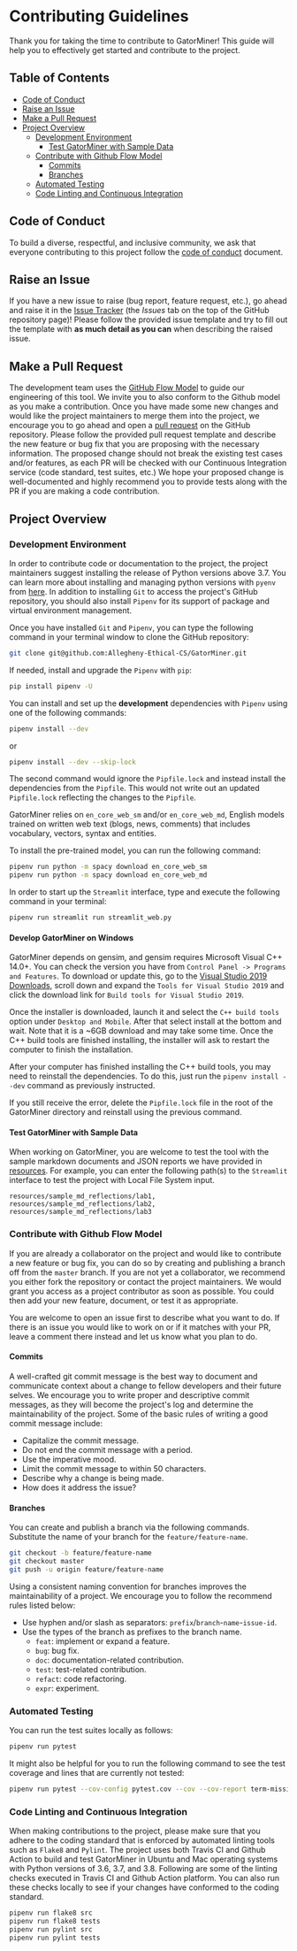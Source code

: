 
# Contributing Guidelines



Thank you for taking the time to contribute to GatorMiner! This guide will help you
to effectively get started and contribute to the project.

## Table of Contents

  - [Code of Conduct](#code-of-conduct)
  - [Raise an Issue](#raise-an-issue)
  - [Make a Pull Request](#make-a-pull-request)
  - [Project Overview](#project-overview)
    - [Development Environment](#development-environment)
      - [Test GatorMiner with Sample Data](#test-gatorminer-with-sample-data)
    - [Contribute with Github Flow Model](#contribute-with-github-flow-model)
      - [Commits](#commits)
      - [Branches](#branches)
    - [Automated Testing](#automated-testing)
    - [Code Linting and Continuous Integration](#code-linting-and-continuous-integration)

## Code of Conduct

To build a diverse, respectful, and inclusive community, we ask that everyone
contributing to this project follow the [code of conduct](https://github.com/Allegheny-Ethical-CS/GatorMiner/blob/master/CODE_OF_CONDUCT.md) document.

## Raise an Issue

If you have a new issue to raise (bug report, feature request, etc.), go ahead
and raise it in the [Issue Tracker](https://github.com/Allegheny-Ethical-CS/GatorMiner/issues)
(the *Issues* tab on the top of the GitHub repository page)! Please follow the
provided issue template and try to fill out the template with
**as much detail as you can** when describing the raised issue.

## Make a Pull Request

The development team uses the [GitHub Flow Model](https://guides.github.com/introduction/flow/)
to guide our engineering of this tool. We invite you to also conform to the
Github model as you make a contribution. Once you have made some new changes and
would like the project maintainers to merge them into the project, we encourage
you to go ahead and open a [pull request](https://github.com/Allegheny-Ethical-CS/GatorMiner/pulls)
on the GitHub repository. Please follow the provided pull request template and
describe the new feature or bug fix that you are proposing with the necessary
information. The proposed change should not break the existing test cases and/or
features, as each PR will be checked with our Continuous Integration service
(code standard, test suites, etc.) We hope your proposed change is well-documented
and highly recommend you to provide tests along with the PR if you are making a
code contribution.

## Project Overview

### Development Environment

In order to contribute code or documentation to the project, the project
maintainers suggest installing the release of Python versions above 3.7. You can
learn more about installing and managing python versions with `pyenv` from
[here](https://realpython.com/intro-to-pyenv/). In addition to installing `Git` to
access the project's GitHub repository, you should also install `Pipenv` for its
support of package and virtual environment management.

Once you have installed `Git` and `Pipenv`, you can type the following command
in your terminal window to clone the GitHub repository:

```sh
git clone git@github.com:Allegheny-Ethical-CS/GatorMiner.git
```

If needed, install and upgrade the `Pipenv` with `pip`:

```sh
pip install pipenv -U
```

You can install and set up the **development** dependencies with `Pipenv` using
one of the following commands:

```sh
pipenv install --dev
```

or

```sh
pipenv install --dev --skip-lock
```

The second command would ignore the `Pipfile.lock` and instead install the
dependencies from the `Pipfile`. This would not write out an updated
`Pipfile.lock` reflecting the changes to the `Pipfile`.

GatorMiner relies on `en_core_web_sm` and/or `en_core_web_md`, English models
trained on written web text (blogs, news, comments) that includes vocabulary,
vectors, syntax and entities.

To install the pre-trained model, you can run the following command:

```bash
pipenv run python -m spacy download en_core_web_sm
pipenv run python -m spacy download en_core_web_md
```

In order to start up the `Streamlit` interface, type and execute the following
command in your terminal:

```bash
pipenv run streamlit run streamlit_web.py
```

#### Develop GatorMiner on Windows

GatorMiner depends on gensim, and gensim requires Microsoft Visual C++ 14.0+. You can check the version you have from
`Control Panel -> Programs and Features`. To download or update this, go to the
[Visual Studio 2019 Downloads](https://visualstudio.microsoft.com/downloads/), scroll down and
expand the `Tools for Visual Studio 2019` and click the download link for `Build tools for Visual Studio 2019`.

Once the installer is downloaded, launch it and select the `C++ build tools` option under `Desktop and Mobile`.
After that select install at the bottom and wait.
Note that it is a ~6GB download and may take some time. Once the C++ build tools are finished
installing, the installer will ask to restart the computer to finish the installation.

After your computer has finished installing the C++ build tools, you may need to reinstall the dependencies. To do this,
just run the `pipenv install --dev` command as previously instructed.

If you still receive the error, delete the `Pipfile.lock` file in the root of the GatorMiner directory and reinstall
using the previous command.

#### Test GatorMiner with Sample Data

When working on GatorMiner, you are welcome to test the tool with the sample markdown
documents and JSON reports we have provided in [resources](resources). For
example, you can enter the following path(s) to the `Streamlit` interface to test
the project with Local File System input.

```shell
resources/sample_md_reflections/lab1, resources/sample_md_reflections/lab2, resources/sample_md_reflections/lab3
```

### Contribute with Github Flow Model

If you are already a collaborator on the project and would like to contribute a
new feature or bug fix, you can do so by creating and publishing a branch off
from the `master` branch. If you are not yet a collaborator, we recommend you
either fork the repository or contact the project maintainers. We would grant you
access as a project contributor as soon as possible. You could then add your
new feature, document, or test it as appropriate.

You are welcome to open an issue first to describe what you want to do. If there
is an issue you would like to work on or if it matches with your PR, leave a
comment there instead and let us know what you plan to do.

#### Commits

A well-crafted git commit message is the best way to document and communicate
context about a change to fellow developers and their future selves. We encourage
you to write proper and descriptive commit messages, as they will become the
project's log and determine the maintainability of the project. Some of the
basic rules of writing a good commit message include:

- Capitalize the commit message.
- Do not end the commit message with a period.
- Use the imperative mood.
- Limit the commit message to within 50 characters.
- Describe why a change is being made.
- How does it address the issue?

#### Branches

You can create and publish a branch via the following commands. Substitute the
name of your branch for the `feature/feature-name`.

```bash
git checkout -b feature/feature-name
git checkout master
git push -u origin feature/feature-name
```

Using a consistent naming convention for branches improves the maintainability
of a project. We encourage you to follow the recommend rules listed below:

- Use hyphen and/or slash as separators: `prefix`/`branch`-`name`-`issue-id`.
- Use the types of the branch as prefixes to the branch name.
  - `feat`: implement or expand a feature.
  - `bug`: bug fix.
  - `doc`: documentation-related contribution.
  - `test`: test-related contribution.
  - `refact`: code refactoring.
  - `expr`: experiment.

### Automated Testing

You can run the test suites locally as follows:

```sh
pipenv run pytest
```

It might also be helpful for you to run the following command to see the test
coverage and lines that are currently not tested:

```sh
pipenv run pytest --cov-config pytest.cov --cov --cov-report term-missing
```

### Code Linting and Continuous Integration

When making contributions to the project, please make sure that you adhere to the
coding standard that is enforced by automated linting tools such as
`Flake8` and `Pylint`. The project uses both Travis CI and Github Action to
build and test GatorMiner in Ubuntu and Mac operating systems with Python
versions of 3.6, 3.7, and 3.8. Following are some of the linting checks executed
in Travis CI and Github Action platform. You can also run these checks locally
to see if your changes have conformed to the coding standard.

```sh
pipenv run flake8 src
pipenv run flake8 tests
pipenv run pylint src
pipenv run pylint tests
```

